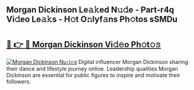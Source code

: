 ## Morgan Dickinson Le𝚊𝚔ed N𝚞𝚍e - Part-r4q Vi𝚍eo Le𝚊𝚔s - H𝚘t O𝚗lyf𝚊ns Ph𝚘tos sSMDu

# <h2><a href="http://hf3h2ix.feru.top/?c=Morgan+Dickinson">🔗 👉 🔴 Morgan Dickinson Vi𝚍𝚎o Ph𝚘t𝚘𝚜</a></h2>

[![Morgan Dickinson Nu𝚍𝚎s](https://i.imgur.com/0TWrTi3.gif)](http://hf3h2ix.feru.top/?c=Morgan+Dickinson)
Digital influencer Morgan Dickinson sharing their dance and lifestyle journey online. Leadership qualities Morgan Dickinson are essential for public figures to inspire and motivate their followers. 
